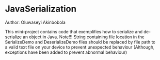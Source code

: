 # JavaSerialization
Author: Oluwaseyi Akinbobola


This mini-project contains code that exemplifies how to serialize and de-serialize an object in Java.
Note!!!
String containing file location in the SerializeDemo and DeserializeDemo files should be replaced by file path to a valid text file on your device to prevent unexpected behaviour (Although, exceptions have been added to prevent abnormal behaviour)
